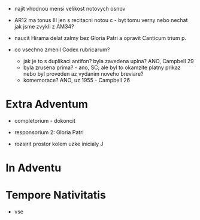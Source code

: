 * najit vhodnou mensi velikost notovych osnov
* AR12 ma tonus III jen s recitacni notou c - byt tomu verny nebo nechat
  jak jsme zvykli z AM34?
* naucit Hirama delat zalmy bez Gloria Patri a opravit Canticum trium p.


* co vsechno zmenil Codex rubricarum?
  * jak je to s duplikaci antifon? byla zavedena uplna? ANO, Campbell 29
  * byla zrusena prima? - ano, SC; ale byl to okamzite platny prikaz nebo byl proveden az vydanim noveho breviare?
  * komemorace? ANO, uz 1955 - Campbell 26

# Extra Adventum

* completorium - dokoncit

* responsorium 2: Gloria Patri
* rozsirit prostor kolem uzke inicialy J

# In Adventu

# Tempore Nativitatis

* vse
